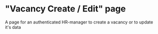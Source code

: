 # "Vacancy Create / Edit" page
A page for an authenticated HR-manager to create a vacancy or to update it's data
